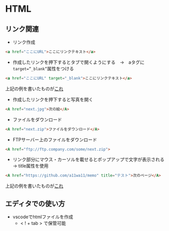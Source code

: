 # HTML

## リンク関連

* リンク作成

```html
<a href="ここにURL">ここにリンクテキスト</a>
```

* 作成したリンクを押下するとタブで開くようにする　→　aタグに`target=”_blank”`属性をつける

```html
<a href="ここにURL" target="_blank">ここにリンクテキスト</a>
```

上記の例を書いたものが<a href="https://github.com/a11wa11/memo" target="_blank">これ</a>

* 作成したリンクを押下すると写真を開く

```html
<A href="next.jpg">次の絵</A>
```

* ファイルをダウンロード

```html
<A href="next.zip">ファイルをダウンロード</A>
```

* FTPサーバー上のファイルをダウンロード

```html
<A href="ftp://ftp.company.com/some/next.zip">
```

* リンク部分にマウス・カーソルを載せるとポップアップで文字が表示される → title属性を使用

```html
<A href="https://github.com/a11wa11/memo" title="テスト">次のページ</A>
```

上記の例を書いたものが<a href="https://github.com/a11wa11/memo" title="テスト">これ</a>

## エディタでの使い方

* vscodeでhtmlファイルを作成
  * < ! + tab > で保管可能
